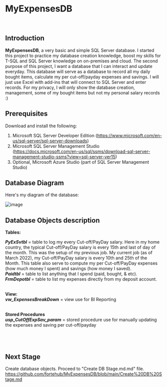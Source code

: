 # **MyExpensesDB**
<br/>

**Introduction**
------------------------------------------------------------------------------------------------------------------------------------
 **MyExpensesDB**, a very basic and simple SQL Server database. I started this project to practice my database creation knowledge, boost my skills for T-SQL and SQL Server knowledge on on-premises and cloud. The second purpose of this project, I want a database that I can interact and update everyday. This database will serve as a database to record all my daily bought items, calculate my per cut-off/payday expenses and savings. I will just use Excel with add-ins that will connect to SQL Server and enter records. For my privacy, I will only show the database creation, management, some of my bought items but not my personal salary records :)
<br/>

**Prerequisites**
------------------------------------------------------------------------------------------------------------------------------------
Download and install the following:
1. Microsoft SQL Server Developer Edition (https://www.microsoft.com/en-us/sql-server/sql-server-downloads)
2. Microsoft SQL Server Management Studio (https://docs.microsoft.com/en-us/sql/ssms/download-sql-server-management-studio-ssms?view=sql-server-ver15)
3. Optional, Microsoft Azure Studio (part of SQL Server Management Studio)<br/>

**Database Diagram**
------------------------------------------------------------------------------------------------------------------------------------
Here's my diagram of the database:

![image](https://user-images.githubusercontent.com/95063830/157035347-75a511b8-d3a5-45ca-b3e0-f3ed23f3ffed.png)
<br/>

**Database Objects description**
------------------------------------------------------------------------------------------------------------------------------------
**Tables:**

**_PyExSvtbl_** = table to log my every Cut-off/PayDay salary. Here in my home country, the typical Cut-off/PayDay salary is every 15th and last of day of the month. This was the setup of my previous job. My current job (as of March 2022), my Cut-off/PayDay salary is every 10th and 25th of the Month. This table also serve to compute my per Cut-off/PayDay expenses (how much money I spent) and savings (how money I saved). <br/>
**_Paidtbl_** =  table to list anything that I spend (paid, bought, & etc). <br/>
**_FrmDepotbl_** =  table to list my expenses directly from my deposit account.<br/>
<br/>

**View:**                                               <br/>
**_vw_ExpensesBreakDown_** = view use for BI Reporting  <br/>
<br/>

**Stored Procedures**                                   <br/>
**_usp_CutOffExpSav_param_** =  stored procedure use for manually updating the expenses and saving per cut-off/payday   <br/>
<br/>
<br/>
<br/>

**Next Stage**
-----------------------------------------------------------------------------------------------------------------------------------
Create database objects. Proceed to "Create DB Stage.md.md" file.   <br/>
https://github.com/fortehub/MyExpensesDB/blob/main/Create%20DB%20Stage.md
